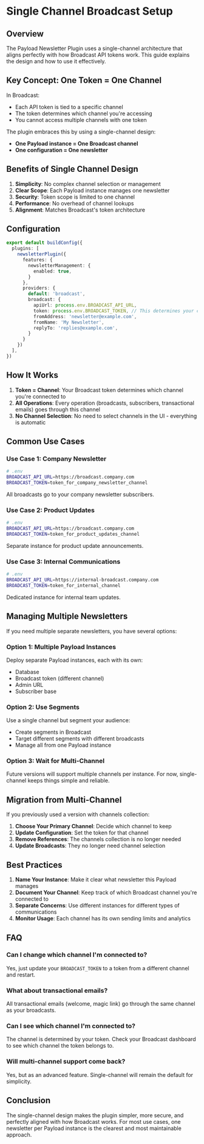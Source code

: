# Single Channel Broadcast Setup

## Overview

The Payload Newsletter Plugin uses a single-channel architecture that aligns perfectly with how Broadcast API tokens work. This guide explains the design and how to use it effectively.

## Key Concept: One Token = One Channel

In Broadcast:
- Each API token is tied to a specific channel
- The token determines which channel you're accessing
- You cannot access multiple channels with one token

The plugin embraces this by using a single-channel design:
- **One Payload instance = One Broadcast channel**
- **One configuration = One newsletter**

## Benefits of Single Channel Design

1. **Simplicity**: No complex channel selection or management
2. **Clear Scope**: Each Payload instance manages one newsletter
3. **Security**: Token scope is limited to one channel
4. **Performance**: No overhead of channel lookups
5. **Alignment**: Matches Broadcast's token architecture

## Configuration

```typescript
export default buildConfig({
  plugins: [
    newsletterPlugin({
      features: {
        newsletterManagement: {
          enabled: true,
        }
      },
      providers: {
        default: 'broadcast',
        broadcast: {
          apiUrl: process.env.BROADCAST_API_URL,
          token: process.env.BROADCAST_TOKEN, // This determines your channel
          fromAddress: 'newsletter@example.com',
          fromName: 'My Newsletter',
          replyTo: 'replies@example.com',
        }
      }
    })
  ],
})
```

## How It Works

1. **Token = Channel**: Your Broadcast token determines which channel you're connected to
2. **All Operations**: Every operation (broadcasts, subscribers, transactional emails) goes through this channel
3. **No Channel Selection**: No need to select channels in the UI - everything is automatic

## Common Use Cases

### Use Case 1: Company Newsletter

```bash
# .env
BROADCAST_API_URL=https://broadcast.company.com
BROADCAST_TOKEN=token_for_company_newsletter_channel
```

All broadcasts go to your company newsletter subscribers.

### Use Case 2: Product Updates

```bash
# .env
BROADCAST_API_URL=https://broadcast.company.com
BROADCAST_TOKEN=token_for_product_updates_channel
```

Separate instance for product update announcements.

### Use Case 3: Internal Communications

```bash
# .env
BROADCAST_API_URL=https://internal-broadcast.company.com
BROADCAST_TOKEN=token_for_internal_channel
```

Dedicated instance for internal team updates.

## Managing Multiple Newsletters

If you need multiple separate newsletters, you have several options:

### Option 1: Multiple Payload Instances

Deploy separate Payload instances, each with its own:
- Database
- Broadcast token (different channel)
- Admin URL
- Subscriber base

### Option 2: Use Segments

Use a single channel but segment your audience:
- Create segments in Broadcast
- Target different segments with different broadcasts
- Manage all from one Payload instance

### Option 3: Wait for Multi-Channel

Future versions will support multiple channels per instance. For now, single-channel keeps things simple and reliable.

## Migration from Multi-Channel

If you previously used a version with channels collection:

1. **Choose Your Primary Channel**: Decide which channel to keep
2. **Update Configuration**: Set the token for that channel
3. **Remove References**: The channels collection is no longer needed
4. **Update Broadcasts**: They no longer need channel selection

## Best Practices

1. **Name Your Instance**: Make it clear what newsletter this Payload manages
2. **Document Your Channel**: Keep track of which Broadcast channel you're connected to
3. **Separate Concerns**: Use different instances for different types of communications
4. **Monitor Usage**: Each channel has its own sending limits and analytics

## FAQ

### Can I change which channel I'm connected to?

Yes, just update your `BROADCAST_TOKEN` to a token from a different channel and restart.

### What about transactional emails?

All transactional emails (welcome, magic link) go through the same channel as your broadcasts.

### Can I see which channel I'm connected to?

The channel is determined by your token. Check your Broadcast dashboard to see which channel the token belongs to.

### Will multi-channel support come back?

Yes, but as an advanced feature. Single-channel will remain the default for simplicity.

## Conclusion

The single-channel design makes the plugin simpler, more secure, and perfectly aligned with how Broadcast works. For most use cases, one newsletter per Payload instance is the clearest and most maintainable approach.